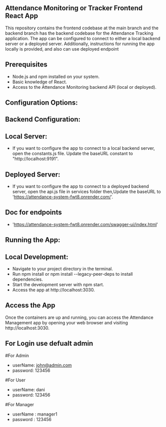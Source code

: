 ## Attendance Monitoring or Tracker Frontend React App

This repository contains the frontend codebase at the main branch and the backend branch has the backend codebase  for the Attendance Tracking application. The app can be configured to connect to either a local backend server or a deployed server. Additionally, instructions for running the app locally is provided, and also can use deployed endpoint


## Prerequisites

- Node.js and npm installed on your system.
- Basic knowledge of React.
- Access to the Attendance Monitoring backend API (local or deployed).

## Configuration Options:
## Backend Configuration:
## Local Server:

- If you want to configure the app to connect to a local backend server, open the constants.js file.
  Update the baseURL constant to "http://localhost:9191".

## Deployed Server:

- If you want to configure the app to connect to a deployed backend server, open the api.js file in services folder then,Update the baseURL to 'https://attendance-system-fwt8.onrender.com/'.

## Doc for endpoints
- 'https://attendance-system-fwt8.onrender.com/swagger-ui/index.html'


## Running the App:
## Local Development:

- Navigate to your project directory in the terminal.
- Run npm install or npm install --legacy-peer-deps
 to install dependencies.
- Start the development server with npm start.
- Access the app at http://localhost:3030.


## Access the App
Once the containers are up and running, you can access the Attendance Management app by opening your web browser and visiting http://localhost:3030.

## For Login use defualt admin 

#For Admin
- userName: john@admin.com
- password: 123456

#For User

 - userName: dani
 - password: 123456

#For Manager
  - userName : manager1
  - password : 123456
